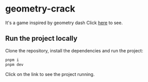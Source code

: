 # geometry-crack

It's a game inspired by geometry dash
Click [here](https://eaterusr.github.io/geometry-crack) to see.

## Run the project locally

Clone the repository, install the dependencies and run the project:

```bash
pnpm i 
pnpm dev
```

Click on the link to see the project running.
